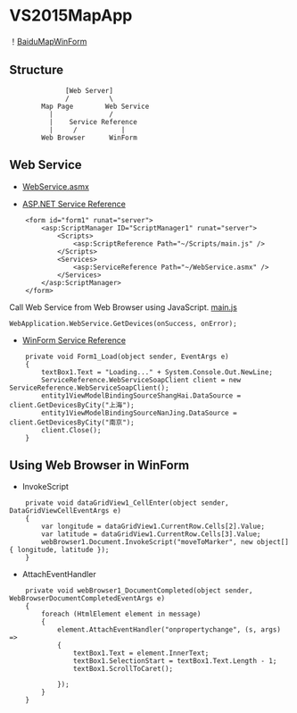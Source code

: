# VS2015MapApp

！[BaiduMapWinForm](https://raw.githubusercontent.com/marskid/marskid.github.io/master/2017/09/BaiduMapWinForm.png)

## Structure

```
              [Web Server]
              /          \
        Map Page        Web Service
          |              /
          |    Service Reference
          |     /           |
        Web Browser      WinForm
```

## Web Service

* [WebService.asmx](https://github.com/marskid/VS2015MapApp/blob/master/MapApplication/WebApplication/WebService.asmx.cs)

* [ASP.NET Service Reference](https://github.com/marskid/VS2015MapApp/blob/master/MapApplication/WebApplication/Index.aspx)

```
    <form id="form1" runat="server">
        <asp:ScriptManager ID="ScriptManager1" runat="server">
            <Scripts>
                <asp:ScriptReference Path="~/Scripts/main.js" />
            </Scripts>
            <Services>
                <asp:ServiceReference Path="~/WebService.asmx" />
            </Services>
        </asp:ScriptManager>
    </form>
```

Call Web Service from Web Browser using JavaScript. [main.js](https://github.com/marskid/VS2015MapApp/blob/master/MapApplication/WebApplication/Scripts/main.js)
```
WebApplication.WebService.GetDevices(onSuccess, onError);
```

* [WinForm Service Reference](https://github.com/marskid/VS2015MapApp/blob/master/MapApplication/MapWinFormsApplication/Form1.cs)

```
    private void Form1_Load(object sender, EventArgs e)
    {
        textBox1.Text = "Loading..." + System.Console.Out.NewLine;
        ServiceReference.WebServiceSoapClient client = new ServiceReference.WebServiceSoapClient();
        entity1ViewModelBindingSourceShangHai.DataSource = client.GetDevicesByCity("上海");
        entity1ViewModelBindingSourceNanJing.DataSource = client.GetDevicesByCity("南京");
        client.Close();
    }
```

## Using Web Browser in WinForm

* InvokeScript

```
    private void dataGridView1_CellEnter(object sender, DataGridViewCellEventArgs e)
    {
        var longitude = dataGridView1.CurrentRow.Cells[2].Value;
        var latitude = dataGridView1.CurrentRow.Cells[3].Value;
        webBrowser1.Document.InvokeScript("moveToMarker", new object[] { longitude, latitude });
    }
```
* AttachEventHandler

```
    private void webBrowser1_DocumentCompleted(object sender, WebBrowserDocumentCompletedEventArgs e)
    {
        foreach (HtmlElement element in message)
        {
            element.AttachEventHandler("onpropertychange", (s, args) =>
            {
                textBox1.Text = element.InnerText;
                textBox1.SelectionStart = textBox1.Text.Length - 1;
                textBox1.ScrollToCaret();

            });
        }
    }
```
